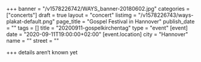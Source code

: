 +++
banner = "/v1578226742/WAYS_banner-20180602.jpg"
categories = ["concerts"]
draft = true
layout = "concert"
listimg = "/v1578226743/ways-plakat-default.png"
page_title = "Gospel Festival in Hannover"
publish_date = ""
tags = []
title = "20200911-gospelkirchentag"
type = "event"
[event]
date = "2020-09-11T19:00:00+02:00"
[event.location]
city = "Hannover"
name = ""
street = ""

+++
details aren‘t known yet